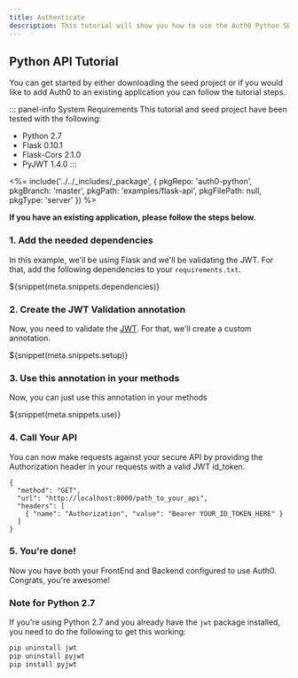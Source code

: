 ```yaml
---
title: Authenticate
description: This tutorial will show you how to use the Auth0 Python SDK to add authentication and authorization to your API.
---
```


## Python API Tutorial

You can get started by either downloading the seed project or if you would like to add Auth0 to an existing application you can follow the tutorial steps.

::: panel-info System Requirements
This tutorial and seed project have been tested with the following:

* Python 2.7
* Flask 0.10.1
* Flask-Cors 2.1.0
* PyJWT 1.4.0
:::

<%= include('../../_includes/_package', {
  pkgRepo: 'auth0-python',
  pkgBranch: 'master',
  pkgPath: 'examples/flask-api',
  pkgFilePath: null,
  pkgType: 'server'
}) %>

**If you have an existing application, please follow the steps below.**

### 1. Add the needed dependencies

In this example, we'll be using Flask and we'll be validating the JWT. For that, add the following dependencies to your `requirements.txt`.

${snippet(meta.snippets.dependencies)}

### 2. Create the JWT Validation annotation

Now, you need to validate the [JWT](/jwt). For that, we'll create a custom annotation.

${snippet(meta.snippets.setup)}

### 3. Use this annotation in your methods

Now, you can just use this annotation in your methods

${snippet(meta.snippets.use)}

### 4. Call Your API

You can now make requests against your secure API by providing the Authorization header in your requests with a valid JWT id_token.

```har
{
  "method": "GET",
  "url": "http://localhost:8000/path_to_your_api",
  "headers": [
    { "name": "Authorization", "value": "Bearer YOUR_ID_TOKEN_HERE" }
  ]
}
```

### 5. You're done!

Now you have both your FrontEnd and Backend configured to use Auth0. Congrats, you're awesome!

### Note for Python 2.7

If you're using Python 2.7 and you already have the `jwt` package installed, you need to do the following to get this working:

```bash
pip uninstall jwt
pip uninstall pyjwt
pip install pyjwt
```
